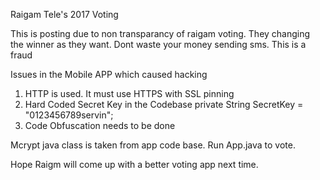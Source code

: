 Raigam Tele's 2017  Voting

This is posting due to non transparancy of raigam voting. They changing the winner as they want. 
Dont waste your money sending sms. This is a fraud


Issues in the Mobile APP which caused hacking

1. HTTP is used. It must use HTTPS with SSL pinning
2. Hard Coded Secret Key in the Codebase 
   private String SecretKey = "0123456789servin";
3. Code Obfuscation needs to be done


Mcrypt java class is taken from app code base.
Run App.java to vote.

Hope Raigm will come up with a better voting app next time.


